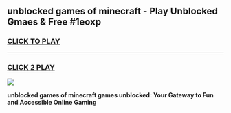 
## unblocked games of minecraft - Play Unblocked Gmaes & Free #1eoxp
<h3>
<a href="https://premium.freeplayer.one?title=unblocked_games_of_minecraft&ref=03M">CLICK TO PLAY</a></h3>
<hr>

<h3>
<a href="https://premium.freeplayer.one?title=unblocked_games_of_minecraft&ref=03M">CLICK 2 PLAY</a>
  
</h3>

<a href="https://premium.freeplayer.one?title=unblocked_games_of_minecraft&ref=03M"><img src="https://clearcache.store/games.png"></a>


**unblocked games of minecraft games unblocked: Your Gateway to Fun and Accessible Online Gaming**
